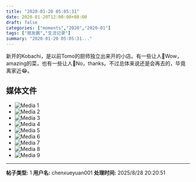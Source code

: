 ```yaml
---
title: "2020-01-20 05:05:31"
date: 2020-01-20T12:00:00+08:00
draft: false
categories: ["moments","2020","2020-01"]
tags: ["朋友圈","生活记录"]
summary: "2020-01-20 05:05:31..."
---
```


新开的Kobachi，是以前Tomo的厨师独立出来开的小店。有一些让人🤩Wow，amazing的菜，也有一些让人🥴No，thanks。不过总体来说还是会再去的，毕竟离家近😂。

## 媒体文件

- ![Media 1](/Moments/photos/2020-01-20/202001200505310.jpg)
- ![Media 2](/Moments/photos/2020-01-20/202001200505311.jpg)
- ![Media 3](/Moments/photos/2020-01-20/202001200505312.jpg)
- ![Media 4](/Moments/photos/2020-01-20/202001200505313.jpg)
- ![Media 5](/Moments/photos/2020-01-20/202001200505314.jpg)
- ![Media 6](/Moments/photos/2020-01-20/202001200505315.jpg)
- ![Media 7](/Moments/photos/2020-01-20/202001200505316.jpg)
- ![Media 8](/Moments/photos/2020-01-20/202001200505317.jpg)
- ![Media 9](/Moments/photos/2020-01-20/202001200505318.jpg)

---

**帖子类型:** 1
**用户名:** chenxueyuan001
**处理时间:** 2025/8/28 20:20:51